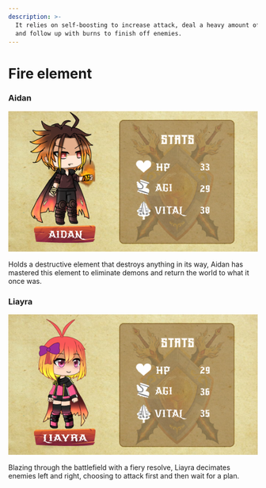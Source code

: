 ```yaml
---
description: >-
  It relies on self-boosting to increase attack, deal a heavy amount of damage,
  and follow up with burns to finish off enemies.
---
```


# Fire element

### **Aidan**

![](../../../.gitbook/assets/character-stats-aidan.png)

Holds a destructive element that destroys anything in its way, Aidan has mastered this element to eliminate demons and return the world to what it once was.

### Liayra

![](../../../.gitbook/assets/character-stats-liayra.png)

Blazing through the battlefield with a fiery resolve, Liayra decimates enemies left and right, choosing to attack first and then wait for a plan.
